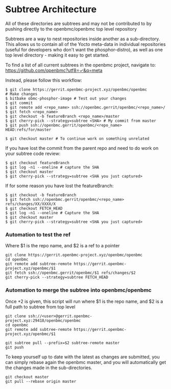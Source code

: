 # Subtree Architecture

All of these directories are subtrees and may not be contributed to by pushing
directly to the openbmc/openbmc top level repository

Subtrees are a way to nest repositories inside another as a sub-directory. This
allows us to contain all of the Yocto meta-data in individual repositories
(useful for developers who don't want the phosphor-distro), as well as one top
level directory - making it easy to get started.

To find a list of all current subtrees in the openbmc project, navigate to:
https://github.com/openbmc?utf8=✓&q=meta

Instead, please follow this workflow:
```
$ git clone https://gerrit.openbmc-project.xyz/openbmc/openbmc
# Make changes
$ bitbake obmc-phosphor-image # Test out your changes
$ git commit
$ git remote add <repo_name> ssh://openbmc.gerrit/openbmc/<repo_name>/
$ git fetch <repo_name>
$ git checkout -b featureBranch <repo_name>/master
$ git cherry-pick --strategy=subtree <SHA> # My commit from master
$ git push ssh://openbmc.gerrit/openbmc/<repo_name> HEAD:refs/for/master

$ git checkout master # To continue work on something unrelated
```

If you have lost the commit from the parent repo and need to do work on your
subtree code review:
```
$ git checkout featureBranch
$ git log -n1 --oneline # capture the SHA
$ git checkout master
$ git cherry-pick --strategy=subtree <SHA you just captured>
```

If for some reason you have lost the featureBranch:
```
$ git checkout -b featureBranch
$ git fetch ssh://openbmc.gerrit/openbmc/<repo_name> refs/changes/XX/XXXX/X
$ git checkout FETCH_HEAD
$ git log -n1 --oneline # Capture the SHA
$ git checkout master
$ git cherry-pick --strategy=subtree <SHA you just captured>
```

### Automation to test the ref
Where $1 is the repo name, and $2 is a ref to a pointer
```
git clone https://gerrit.openbmc-project.xyz/openbmc/openbmc
cd openbmc
git remote add subtree-remote https://gerrit.openbmc-project.xyz/openbmc/$1
git fetch ssh://openbmc.gerrit/openbmc/$1 refs/changes/$2
git cherry-pick --strategy=subtree FETCH_HEAD
```

### Automation to merge the subtree into openbmc/openbmc
Once +2 is given, this script will run where $1 is the repo name, and $2 is a
full path to subtree from top level
```
git clone ssh://<user>@gerrit.openbmc-project.xyz:29418/openbmc/openbmc
cd openbmc
git remote add subtree-remote https://gerrit.openbmc-project.xyz/openbmc/$1

git subtree pull --prefix=$2 subtree-remote master
git push
```

To keep yourself up to date with the latest as changes are submitted, you can
simply rebase again the openbmc master, and you will automatically get the
changes made in the sub-directories.
```
git checkout master
git pull --rebase origin master
```

